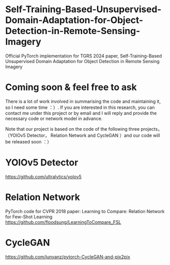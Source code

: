 # Self-Training-Based-Unsupervised-Domain-Adaptation-for-Object-Detection-in-Remote-Sensing-Imagery
Official PyTorch implementation for TGRS 2024 paper, Self-Training-Based Unsupervised Domain Adaptation for Object Detection in Remote Sensing Imagery

# Coming soon & feel free to ask
There is a lot of work involved in summarising the code and maintaining it, so I need some time ：）. 
If you are interested in this research, you can contact me under this project or by email and I will reply and provide the necessary code or network model in advance.

Note that our project is based on the code of the following three projects，（YOlOv5 Detector， Relation Network and CycleGAN ）and our code will be released soon ：）

# YOlOv5 Detector
https://github.com/ultralytics/yolov5

# Relation Network
PyTorch code for CVPR 2018 paper: Learning to Compare: Relation Network for Few-Shot Learning 
https://github.com/floodsung/LearningToCompare_FSL

# CycleGAN
https://github.com/junyanz/pytorch-CycleGAN-and-pix2pix

